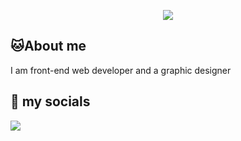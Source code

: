<p align="center">
  <img src="https://capsule-render.vercel.app/api?text=Hello!💢&animation=fadeIn&type=waving&color=auto&height=300"/>
</p>
<h2>🐱About me</h2>
<p align="left">I am front-end web developer and a graphic designer</h2>
<h2>💯 my socials</h2>
<p align="left">
  <a href="https://discordapp.com/users/305337907466469387"><img src="https://img.shields.io/badge/Discord-%237289DA.svg?style=for-the-badge&logo=discord&logoColor=white"/></a>
</p>
